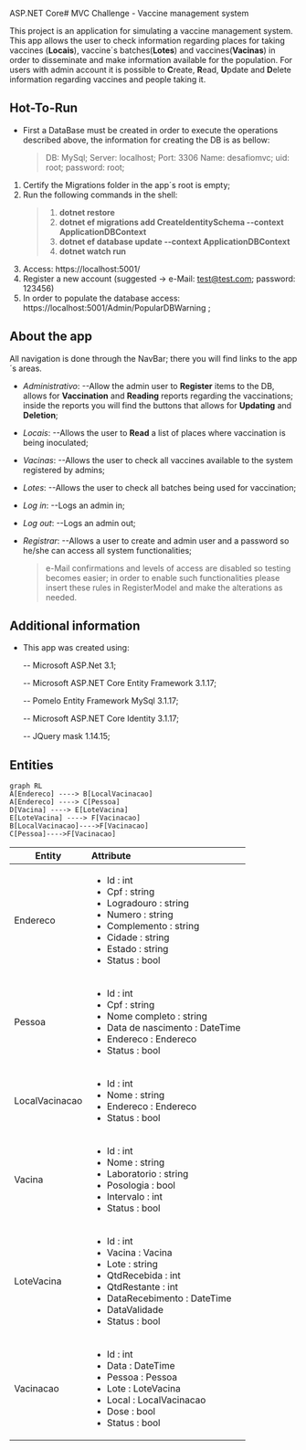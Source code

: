 ASP.NET Core# MVC Challenge - Vaccine management system

This project is an application for simulating a vaccine management system.
This app allows the user to check information regarding places for taking vaccines (**Locais**), vaccine´s batches(**Lotes**) and vaccines(**Vacinas**) in order to disseminate and make information available for the population.
For users with admin account it is possible to **C**reate, **R**ead, **U**pdate and **D**elete information regarding vaccines and people taking it.

## Hot-To-Run

- First a DataBase must be created in order to execute the operations described above, the information for creating the DB is as bellow:
  > DB: MySql;
  > Server: localhost;
  > Port: 3306
  > Name: desafiomvc;
  > uid: root;
  > password: root;

1. Certify the Migrations folder in the app´s root is empty;
2. Run the following commands in the shell:
   > 1. **dotnet restore**
   > 2. **dotnet ef migrations add CreateIdentitySchema --context ApplicationDBContext**
   > 3. **dotnet ef database update --context ApplicationDBContext**
   > 4. **dotnet watch run**
3. Access: https://localhost:5001/
4. Register a new account (suggested -> e-Mail: test@test.com; password: 123456)
5. In order to populate the database access: https://localhost:5001/Admin/PopularDBWarning ;

## About the app

All navigation is done through the NavBar; there you will find links to the app´s areas.

- _Administrativo_:
  --Allow the admin user to **Register** items to the DB, allows for **Vaccination** and **Reading** reports regarding the vaccinations; inside the reports you will find the buttons that allows for **Updating** and **Deletion**;

- _Locais_:
  --Allows the user to **Read** a list of places where vaccination is being inoculated;

- _Vacinas_:
  --Allows the user to check all vaccines available to the system registered by admins;

- _Lotes_:
  --Allows the user to check all batches being used for vaccination;

- _Log in_:
  --Logs an admin in;

- _Log out_:
  --Logs an admin out;

- _Registrar_:
  --Allows a user to create and admin user and a password so he/she can access all system functionalities;
  > e-Mail confirmations and levels of access are disabled so testing becomes easier; in order to enable such functionalities please insert these rules in RegisterModel and make the alterations as needed.

## Additional information

- This app was created using:

  -- Microsoft ASP.Net 3.1;

  -- Microsoft ASP.NET Core Entity Framework 3.1.17;

  -- Pomelo Entity Framework MySql 3.1.17;

  -- Microsoft ASP.NET Core Identity 3.1.17;

  -- JQuery mask 1.14.15;

## Entities

```mermaid
graph RL
A[Endereco] ----> B[LocalVacinacao]
A[Endereco] ----> C[Pessoa]
D[Vacina] ----> E[LoteVacina]
E[LoteVacina] ----> F[Vacinacao]
B[LocalVacinacao]---->F[Vacinacao]
C[Pessoa]---->F[Vacinacao]
```

| Entity         | Attribute                                                                                                                                                                                                  |
| -------------- | :--------------------------------------------------------------------------------------------------------------------------------------------------------------------------------------------------------- |
| Endereco       | <ul><li>Id : int</li><li>Cpf : string</li><li>Logradouro : string</li><li>Numero : string</li><li>Complemento : string</li><li>Cidade : string</li><li>Estado : string</li><li>Status : bool</li></ul>     |
| Pessoa         | <ul><li>Id : int</li><li>Cpf : string</li><li>Nome completo : string</li><li>Data de nascimento : DateTime</li><li>Endereco : Endereco</li><li>Status : bool</li></ul>                                     |
| LocalVacinacao | <ul><li>Id : int</li><li>Nome : string</li><li>Endereco : Endereco</li><li>Status : bool</li></ul>                                                                                                         |
| Vacina         | <ul><li>Id : int</li><li>Nome : string</li><li>Laboratorio : string</li><li>Posologia : bool</li><li>Intervalo : int</li><li>Status : bool</li></ul>                                                       |
| LoteVacina     | <ul><li>Id : int</li><li>Vacina : Vacina</li><li>Lote : string</li><li>QtdRecebida : int</li><li>QtdRestante : int</li><li>DataRecebimento : DateTime</li><li>DataValidade</li><li>Status : bool</li></ul> |
| Vacinacao      | <ul><li>Id : int</li><li>Data : DateTime</li><li>Pessoa : Pessoa</li><li>Lote : LoteVacina</li><li>Local : LocalVacinacao</li><li>Dose : bool</li><li>Status : bool</li></ul>                              |
